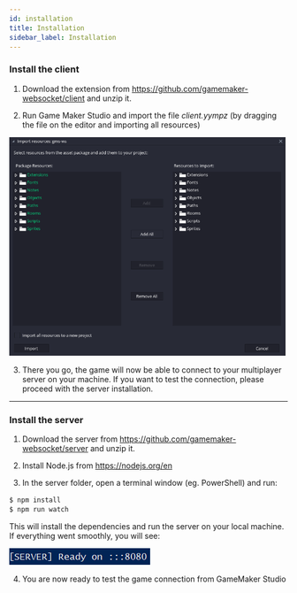 ```yaml
---
id: installation
title: Installation
sidebar_label: Installation
---
```


### Install the client

1. Download the extension from https://github.com/gamemaker-websocket/client and unzip it.

2. Run Game Maker Studio and import the file _client.yympz_ (by dragging the file on the editor and importing all resources)

<img src="../../static/img/gws-import-extension.png"  width="500" height="auto" />

3. There you go, the game will now be able to connect to your multiplayer server on your machine. If you want to test the connection, please proceed with the server installation.

---

### Install the server

1. Download the server from https://github.com/gamemaker-websocket/server and unzip it.

2. Install Node.js from https://nodejs.org/en

3. In the server folder, open a terminal window (eg. PowerShell) and run:

```bash
$ npm install
$ npm run watch
```

This will install the dependencies and run the server on your local machine. If everything went smoothly, you will see:

![GWS Server Installation](../../static/img/gws-server-installation.png)

4. You are now ready to test the game connection from GameMaker Studio
